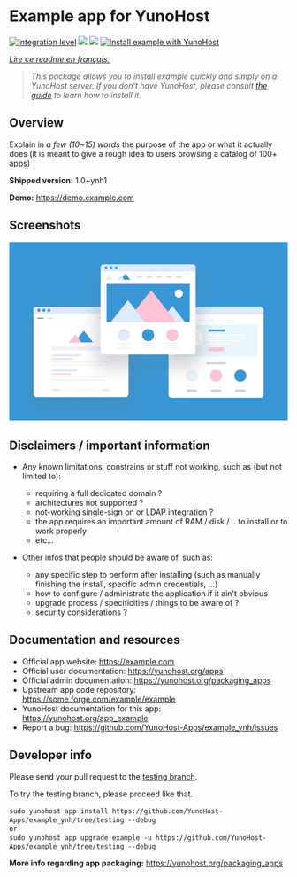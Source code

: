 # Example app for YunoHost

[![Integration level](https://dash.yunohost.org/integration/example.svg)](https://dash.yunohost.org/appci/app/example) ![](https://ci-apps.yunohost.org/ci/badges/example.status.svg)  ![](https://ci-apps.yunohost.org/ci/badges/example.maintain.svg)
[![Install example with YunoHost](https://install-app.yunohost.org/install-with-yunohost.svg)](https://install-app.yunohost.org/?app=example)

*[Lire ce readme en français.](./README_fr.md)*

> *This package allows you to install example quickly and simply on a YunoHost server.
If you don't have YunoHost, please consult [the guide](https://yunohost.org/#/install) to learn how to install it.*

## Overview

Explain in *a few (10~15) words* the purpose of the app or what it actually does (it is meant to give a rough idea to users browsing a catalog of 100+ apps)

**Shipped version:** 1.0~ynh1

**Demo:** https://demo.example.com


## Screenshots


   ![](./doc/screenshots/example.jpg)




## Disclaimers / important information

* Any known limitations, constrains or stuff not working, such as (but not limited to):
    * requiring a full dedicated domain ?
    * architectures not supported ?
    * not-working single-sign on or LDAP integration ?
    * the app requires an important amount of RAM / disk / .. to install or to work properly
    * etc...

* Other infos that people should be aware of, such as:
    * any specific step to perform after installing (such as manually finishing the install, specific admin credentials, ...)
    * how to configure / administrate the application if it ain't obvious
    * upgrade process / specificities / things to be aware of ?
    * security considerations ?



## Documentation and resources

* Official app website: https://example.com
* Official user documentation: https://yunohost.org/apps
* Official admin documentation: https://yunohost.org/packaging_apps
* Upstream app code repository:  https://some.forge.com/example/example
* YunoHost documentation for this app: https://yunohost.org/app_example
* Report a bug: https://github.com/YunoHost-Apps/example_ynh/issues

## Developer info

Please send your pull request to the [testing branch](https://github.com/YunoHost-Apps/example_ynh/tree/testing).

To try the testing branch, please proceed like that.
```
sudo yunohost app install https://github.com/YunoHost-Apps/example_ynh/tree/testing --debug
or
sudo yunohost app upgrade example -u https://github.com/YunoHost-Apps/example_ynh/tree/testing --debug
```

**More info regarding app packaging:** https://yunohost.org/packaging_apps